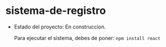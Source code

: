 <h1>sistema-de-registro</h1>

- Estado del proyecto: En construccion.

  Para ejecutar el sistema, debes de poner:
  ```npm install react``` 

